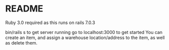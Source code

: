 # README
Ruby 3.0 required
as this runs on rails 7.0.3

bin/rails s to get server running
go to localhost:3000 to get started
You can create an item, and assign a warehouse location/address to the item, as well as delete them.

